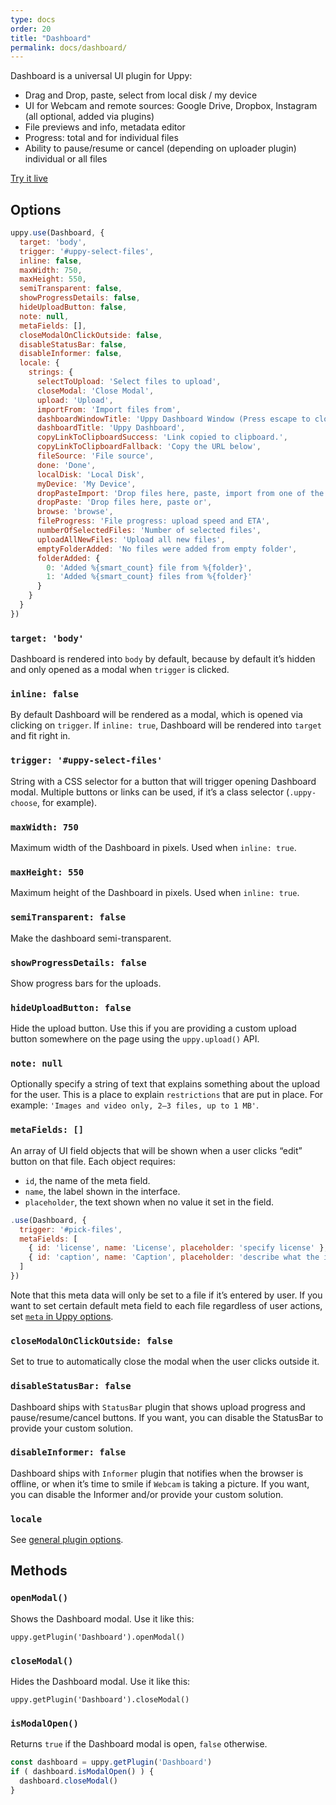 ```yaml
---
type: docs
order: 20
title: "Dashboard"
permalink: docs/dashboard/
---
```


Dashboard is a universal UI plugin for Uppy:

- Drag and Drop, paste, select from local disk / my device
- UI for Webcam and remote sources: Google Drive, Dropbox, Instagram (all optional, added via plugins)
- File previews and info, metadata editor
- Progress: total and for individual files
- Ability to pause/resume or cancel (depending on uploader plugin) individual or all files

[Try it live](/examples/dashboard/)

## Options

```js
uppy.use(Dashboard, {
  target: 'body',
  trigger: '#uppy-select-files',
  inline: false,
  maxWidth: 750,
  maxHeight: 550,
  semiTransparent: false,
  showProgressDetails: false,
  hideUploadButton: false,
  note: null,
  metaFields: [],
  closeModalOnClickOutside: false,
  disableStatusBar: false,
  disableInformer: false,
  locale: {
    strings: {
      selectToUpload: 'Select files to upload',
      closeModal: 'Close Modal',
      upload: 'Upload',
      importFrom: 'Import files from',
      dashboardWindowTitle: 'Uppy Dashboard Window (Press escape to close)',
      dashboardTitle: 'Uppy Dashboard',
      copyLinkToClipboardSuccess: 'Link copied to clipboard.',
      copyLinkToClipboardFallback: 'Copy the URL below',
      fileSource: 'File source',
      done: 'Done',
      localDisk: 'Local Disk',
      myDevice: 'My Device',
      dropPasteImport: 'Drop files here, paste, import from one of the locations above or',
      dropPaste: 'Drop files here, paste or',
      browse: 'browse',
      fileProgress: 'File progress: upload speed and ETA',
      numberOfSelectedFiles: 'Number of selected files',
      uploadAllNewFiles: 'Upload all new files',
      emptyFolderAdded: 'No files were added from empty folder',
      folderAdded: {
        0: 'Added %{smart_count} file from %{folder}',
        1: 'Added %{smart_count} files from %{folder}'
      }
    }
  }
})
```

### `target: 'body'`

Dashboard is rendered into `body` by default, because by default it’s hidden and only opened as a modal when `trigger` is clicked.

### `inline: false`

By default Dashboard will be rendered as a modal, which is opened via clicking on `trigger`. If `inline: true`, Dashboard will be rendered into `target` and fit right in.

### `trigger: '#uppy-select-files'`

String with a CSS selector for a button that will trigger opening Dashboard modal. Multiple buttons or links can be used, if it’s a class selector (`.uppy-choose`, for example).

### `maxWidth: 750`

Maximum width of the Dashboard in pixels. Used when `inline: true`.

### `maxHeight: 550`

Maximum height of the Dashboard in pixels. Used when `inline: true`.

### `semiTransparent: false`

Make the dashboard semi-transparent.

### `showProgressDetails: false`

Show progress bars for the uploads.

### `hideUploadButton: false`

Hide the upload button. Use this if you are providing a custom upload button somewhere on the page using the `uppy.upload()` API.

### `note: null`

Optionally specify a string of text that explains something about the upload for the user. This is a place to explain `restrictions` that are put in place. For example: `'Images and video only, 2–3 files, up to 1 MB'`.

### `metaFields: []`

An array of UI field objects that will be shown when a user clicks “edit” button on that file. Each object requires:

- `id`, the name of the meta field.
- `name`, the label shown in the interface.
- `placeholder`, the text shown when no value it set in the field.

```js
.use(Dashboard, {
  trigger: '#pick-files',
  metaFields: [
    { id: 'license', name: 'License', placeholder: 'specify license' },
    { id: 'caption', name: 'Caption', placeholder: 'describe what the image is about' }
  ]
})
```

Note that this meta data will only be set to a file if it’s entered by user. If you want to set certain default meta field to each file regardless of user actions, set [`meta` in Uppy options](docs/uppy/#meta).

### `closeModalOnClickOutside: false`

Set to true to automatically close the modal when the user clicks outside it.

### `disableStatusBar: false`

Dashboard ships with `StatusBar` plugin that shows upload progress and pause/resume/cancel buttons. If you want, you can disable the StatusBar to provide your custom solution.

### `disableInformer: false`

Dashboard ships with `Informer` plugin that notifies when the browser is offline, or when it’s time to smile if `Webcam` is taking a picture. If you want, you can disable the Informer and/or provide your custom solution.

### `locale`

See [general plugin options](/docs/plugins).

## Methods

### `openModal()`

Shows the Dashboard modal. Use it like this:

`uppy.getPlugin('Dashboard').openModal()`

### `closeModal()`

Hides the Dashboard modal. Use it like this:

`uppy.getPlugin('Dashboard').closeModal()`

### `isModalOpen()`

Returns `true` if the Dashboard modal is open, `false` otherwise.

```js
const dashboard = uppy.getPlugin('Dashboard')
if ( dashboard.isModalOpen() ) {
  dashboard.closeModal()
}
```
